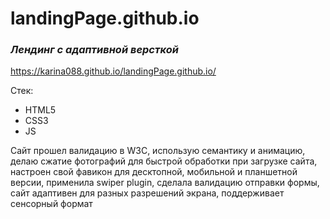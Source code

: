 # landingPage.github.io

### *Лендинг с адаптивной версткой*
https://karina088.github.io/landingPage.github.io/

Стек: 
- HTML5
- CSS3
- JS 

Сайт прошел валидацию в W3C, 
использую семантику и анимацию,
делаю сжатие фотографий для быстрой обработки при загрузке сайта, 
настроен свой фавикон для десктопной, мобильной и планшетной версии, 
применила swiper plugin, 
сделала валидацию отправки формы, 
сайт адаптивен для разных разрешений экрана,
поддерживает сенсорный формат

